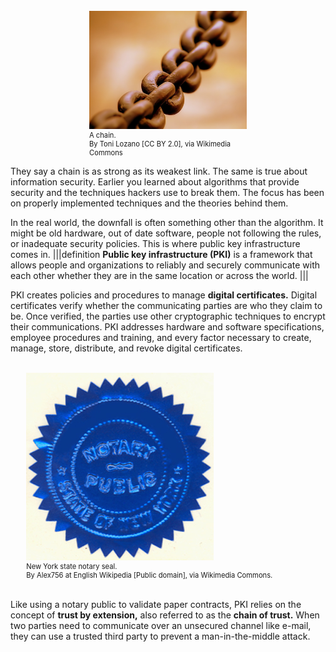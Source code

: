 
<br>
<figure class="snippetimg" style="margin: 0 auto;width:50%">
  <img src=".guides/img/Chain.jpg" alt="https://commons.wikimedia.org/wiki/File% Antique skeleton keys.">
  <figcaption style="font-size: 0.8em; text-align: left;">  A chain.
  <br>
By Toni Lozano [CC BY 2.0], via Wikimedia Commons</figcaption>
</figure>

They say a chain is as strong as its weakest link.  The same is true about information security.  Earlier you learned about algorithms that provide security and the techniques hackers use to break them. The focus has been on properly implemented techniques and the theories behind them.  

In the real world, the downfall is often something other than the algorithm. It might be old hardware, out of date software, people not following the rules, or inadequate security policies. This is where public key infrastructure comes in.
|||definition
**Public key infrastructure (PKI)** is a framework that allows people and organizations to reliably and securely communicate with each other whether they are in the same location or across the world.
|||

PKI creates policies and procedures to manage **digital certificates.** Digital  certificates verify whether the communicating parties are who they claim to be. Once verified, the parties use other cryptographic techniques to encrypt their communications. PKI addresses hardware and software specifications, employee procedures and training, and every factor necessary to create, manage, store, distribute, and revoke digital certificates. 


<br>
  <figure class="snippetimg" style="margin: 0 auto;width:90%">
  <img src=".guides/img/NYS-Notary-Seal.jpg" alt="https://commons.wikimedia.org/wiki/File:NYS-Notary-Seal.jpg">
  <figcaption style="font-size: 0.8em; text-align: left;">  New York state notary seal. <br>
By Alex756 at English Wikipedia [Public domain], via Wikimedia Commons.
</figure>
<br>

Like using a notary public to validate paper contracts, PKI relies on the concept of **trust by extension,** also referred to as the **chain of trust.** When two parties need to communicate over an unsecured channel like e-mail, they can use a trusted third party to prevent a man-in-the-middle attack. 
